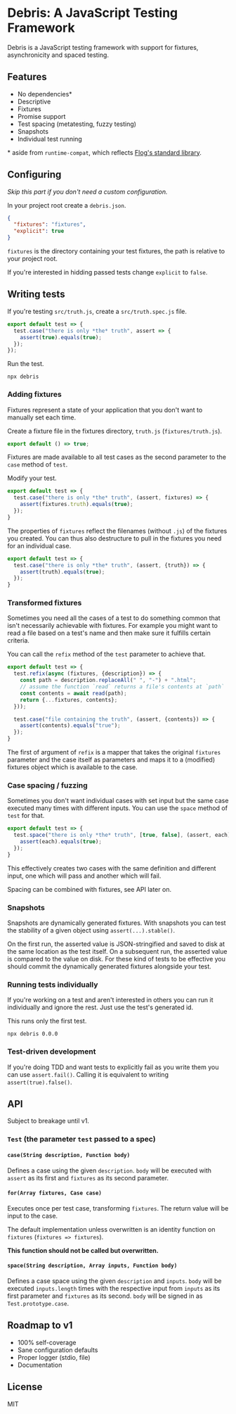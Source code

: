 # Debris: A JavaScript Testing Framework

Debris is a JavaScript testing framework with support for fixtures,
asynchronicity and spaced testing.

## Features

* No dependencies\*
* Descriptive
* Fixtures
* Promise support
* Test spacing (metatesting, fuzzy testing)
* Snapshots
* Individual test running

\* aside from `runtime-compat`, which reflects [Flog's standard library][flog].

## Configuring

*Skip this part if you don't need a custom configuration.*

In your project root create a `debris.json`.

```json
{
  "fixtures": "fixtures",
  "explicit": true
}
```

`fixtures` is the directory containing your test fixtures, the path is relative
to your project root.

If you're interested in hidding passed tests change `explicit` to `false`.

## Writing tests

If you're testing `src/truth.js`, create a `src/truth.spec.js` file.

```js
export default test => {
  test.case("there is only *the* truth", assert => {
    assert(true).equals(true);
  });
});
```

Run the test.

```
npx debris
```

### Adding fixtures

Fixtures represent a state of your application that you don't want to
manually set each time.

Create a fixture file in the fixtures directory, `truth.js`
(`fixtures/truth.js`).

```js
export default () => true;
```

Fixtures are made available to all test cases as the second parameter to the
`case` method of `test`.

Modify your test.

```js
export default test => {
  test.case("there is only *the* truth", (assert, fixtures) => {
    assert(fixtures.truth).equals(true);
  });
}
```

The properties of `fixtures` reflect the filenames (without `.js`) of the
fixtures you created. You can thus also destructure to pull in the fixtures you
need for an individual case.

```js
export default test => {
  test.case("there is only *the* truth", (assert, {truth}) => {
    assert(truth).equals(true);
  });
}
```

### Transformed fixtures

Sometimes you need all the cases of a test to do something common that isn't
necessarily achievable with fixtures. For example you might want to read a file
based on a test's name and then make sure it fulfills certain criteria.

You can call the `refix` method of the `test` parameter to achieve that.

```js
export default test => {
  test.refix(async (fixtures, {description}) => {
    const path = description.replaceAll(" ", "-") + ".html";
    // assume the function `read` returns a file's contents at `path`
    const contents = await read(path);
    return {...fixtures, contents};
  }));

  test.case("file containing the truth", (assert, {contents}) => {
    assert(contents).equals("true");
  });
}
```

The first of argument of `refix` is a mapper that takes the original `fixtures`
parameter and the case itself as parameters and maps it to a (modified) fixtures
object which is available to the case.

### Case spacing / fuzzing

Sometimes you don't want individual cases with set input but the same case
executed many times with different inputs. You can use the `space` method of
`test` for that.

```js
export default test => {
  test.space("there is only *the* truth", [true, false], (assert, each) => {
    assert(each).equals(true);
  });
}
```

This effectively creates two cases with the same definition and different input,
one which will pass and another which will fail.

Spacing can be combined with fixtures, see API later on.

### Snapshots

Snapshots are dynamically generated fixtures. With snapshots you can test the
stability of a given object using `assert(...).stable()`.

On the first run, the asserted value is JSON-stringified and saved to disk at
the same location as the test itself. On a subsequent run, the asserted value
is compared to the value on disk. For these kind of tests to be effective you
should commit the dynamically generated fixtures alongside your test.

### Running tests individually

If you're working on a test and aren't interested in others you can run it
individually and ignore the rest. Just use the test's generated id.

This runs only the first test.

```
npx debris 0.0.0
```

### Test-driven development

If you're doing TDD and want tests to explicitly fail as you write them you
can use `assert.fail()`. Calling it is equivalent to writing
`assert(true).false()`.

## API

Subject to breakage until v1.

### `Test` (the parameter `test` passed to a spec)

#### `case(String description, Function body)`

Defines a case using the given `description`. `body` will be executed with
`assert` as its first and `fixtures` as its second parameter.

#### `for(Array fixtures, Case case)`

Executes once per test case, transforming `fixtures`. The return value will be
input to the case.

The default implementation unless overwritten is an identity function on
`fixtures` (`fixtures => fixtures`).

**This function should not be called but overwritten.**

#### `space(String description, Array inputs, Function body)`

Defines a case space using the given `description` and `inputs`. `body` will be
executed `inputs.length` times with the respective input from `inputs` as its
first parameter and `fixtures` as its second. `body` will be signed in as
`Test.prototype.case`.

## Roadmap to v1

* 100% self-coverage
* Sane configuration defaults
* Proper logger (stdio, file)
* Documentation

## License

MIT

[flog]: https://github.com/flogjs/std
